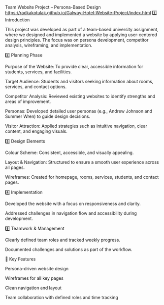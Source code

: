 Team Website Project – Persona-Based Design
https://radkakotulak.github.io/Galway-Hotel-Website-Project/index.html
1️⃣ Introduction

This project was developed as part of a team-based university assignment, where we designed and implemented a website by applying user-centered design principles. The focus was on persona development, competitor analysis, wireframing, and implementation.

2️⃣ Planning Phase

Purpose of the Website: To provide clear, accessible information for students, services, and facilities.

Target Audience: Students and visitors seeking information about rooms, services, and contact options.

Competitor Analysis: Reviewed existing websites to identify strengths and areas of improvement.

Personas: Developed detailed user personas (e.g., Andrew Johnson and Summer Wren) to guide design decisions.

Visitor Attraction: Applied strategies such as intuitive navigation, clear content, and engaging visuals.

3️⃣ Design Elements

Colour Scheme: Consistent, accessible, and visually appealing.

Layout & Navigation: Structured to ensure a smooth user experience across all pages.

Wireframes: Created for homepage, rooms, services, students, and contact pages.

4️⃣ Implementation

Developed the website with a focus on responsiveness and clarity.

Addressed challenges in navigation flow and accessibility during development.

5️⃣ Teamwork & Management

Clearly defined team roles and tracked weekly progress.

Documented challenges and solutions as part of the workflow.

🔑 Key Features

Persona-driven website design

Wireframes for all key pages

Clean navigation and layout

Team collaboration with defined roles and time tracking
